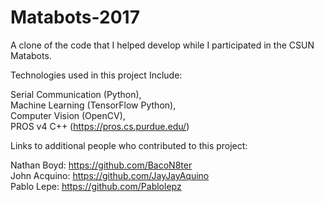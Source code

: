 # Matabots-2017  
A clone of the code that I helped develop while I participated in the CSUN Matabots.  

Technologies used in this project Include:  

Serial Communication (Python),  
Machine Learning (TensorFlow Python),  
Computer Vision (OpenCV),  
PROS v4 C++ (https://pros.cs.purdue.edu/)  
  
  
Links to additional people who contributed to this project:   
  
Nathan Boyd: https://github.com/BacoN8ter  
John Acquino: https://github.com/JayJayAquino  
Pablo Lepe: https://github.com/Pablolepz  


